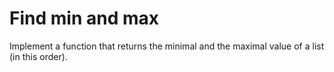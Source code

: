 # Find min and max

Implement a function that returns the minimal and the maximal value of a list (in this order).